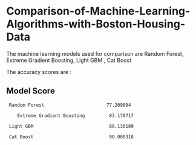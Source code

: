 # Comparison-of-Machine-Learning-Algorithms-with-Boston-Housing-Data

The machine learning models used for comparison are Random Forest, Extreme Gradient Boosting, Light GBM , Cat Boost	

The accuracy scores are :

##               Model	                    Score

     Random Forest	                     77.209004

    	Extreme Gradient Boosting	      83.170717

     Light GBM	                          88.130189

     Cat Boost	                          90.008318
